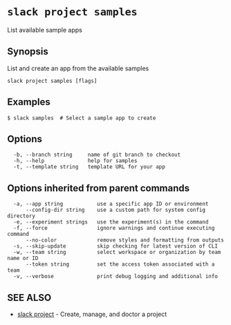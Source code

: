 # `slack project samples`

List available sample apps

## Synopsis

List and create an app from the available samples

```
slack project samples [flags]
```

## Examples

```
$ slack samples  # Select a sample app to create
```

## Options

```
  -b, --branch string     name of git branch to checkout
  -h, --help              help for samples
  -t, --template string   template URL for your app
```

## Options inherited from parent commands

```
  -a, --app string           use a specific app ID or environment
      --config-dir string    use a custom path for system config directory
  -e, --experiment strings   use the experiment(s) in the command
  -f, --force                ignore warnings and continue executing command
      --no-color             remove styles and formatting from outputs
  -s, --skip-update          skip checking for latest version of CLI
  -w, --team string          select workspace or organization by team name or ID
      --token string         set the access token associated with a team
  -v, --verbose              print debug logging and additional info
```

## SEE ALSO

* [slack project](slack_project)	 - Create, manage, and doctor a project

